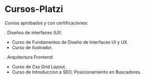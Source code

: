 # Cursos-Platzi

Cursos aprobados y con certificaciones:

. Diseños de interfaces (UI):
  - Curso de Fundamentos de Diseño de Interfaces UI y UX.
  - Curso de Ilustrador.
  
. Arquitectura Frontend:
  - Curso de Css Grid Layout.
  - Curso de Introduccion a SEO: Posicionamiento en Buscadores.
 
